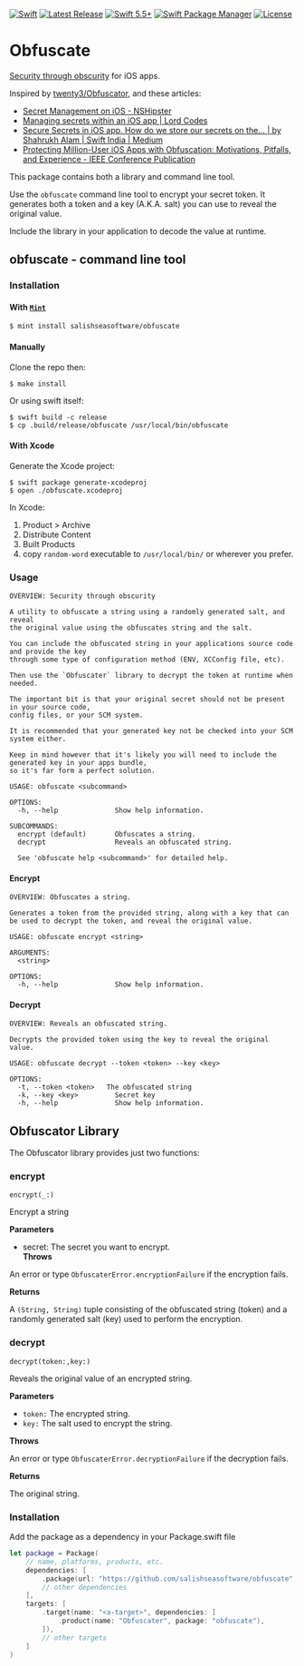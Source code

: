 [![Swift](https://github.com/salishseasoftware/obfuscate/actions/workflows/test.yml/badge.svg)](https://github.com/salishseasoftware/obfuscate/actions/workflows/test.yml)
[![Latest Release](https://img.shields.io/github/release/salishseasoftware/obfuscate/all.svg)](https://github.com/salishseasoftware/obfuscate/releases)
[![Swift 5.5+](https://img.shields.io/badge/Swift-5.5+-orange.svg)](https://developer.apple.com/swift)
[![Swift Package Manager](https://img.shields.io/badge/SPM-compatible-brightgreen.svg)](https://swift.org/package-manager)
[![License](https://img.shields.io/github/license/salishseasoftware/obfuscate)](LICENSE)


# Obfuscate

[Security through obscurity](https://en.wikipedia.org/wiki/Security_through_obscurity) for iOS apps.

Inspired by [twenty3/Obfuscator](https://github.com/twenty3/Obfuscator), and these articles:


* [Secret Management on iOS - NSHipster](https://nshipster.com/secrets/)
* [Managing secrets within an iOS app | Lord Codes](https://www.lordcodes.com/articles/managing-secrets-within-an-ios-app)
* [Secure Secrets in iOS app. How do we store our secrets on the… | by Shahrukh Alam | Swift India | Medium](https://medium.com/swift-india/secure-secrets-in-ios-app-9f66085800b4)
* [Protecting Million-User iOS Apps with Obfuscation: Motivations, Pitfalls, and Experience - IEEE Conference Publication](https://ieeexplore.ieee.org/abstract/document/8449256)


This package contains both a library and command line tool.

Use the `obfuscate` command line tool to encrypt your secret token. It generates both a token and a key (A.K.A. salt) you can use to reveal the original value.

Include the library in your application to decode the value at runtime.


## obfuscate - command line tool

### Installation

#### With [`Mint`](https://github.com/yonaskolb/Mint)

```sh
$ mint install salishseasoftware/obfuscate
```

#### Manually

Clone the repo then:

```sh
$ make install
```

Or using swift itself:

```
$ swift build -c release
$ cp .build/release/obfuscate /usr/local/bin/obfuscate
```

#### With Xcode

Generate the Xcode project:

```
$ swift package generate-xcodeproj
$ open ./obfuscate.xcodeproj
```

In Xcode:

1. Product > Archive
1. Distribute Content
1. Built Products
1. copy `random-word` executable to `/usr/local/bin/` or wherever you prefer.


### Usage


```
OVERVIEW: Security through obscurity

A utility to obfuscate a string using a randomly generated salt, and reveal
the original value using the obfuscates string and the salt.

You can include the obfuscated string in your applications source code and provide the key
through some type of configuration method (ENV, XCConfig file, etc).

Then use the `Obfuscater` library to decrypt the token at runtime when needed.

The important bit is that your original secret should not be present in your source code,
config files, or your SCM system.

It is recommended that your generated key not be checked into your SCM system either.

Keep in mind however that it's likely you will need to include the generated key in your apps bundle,
so it's far form a perfect solution.

USAGE: obfuscate <subcommand>

OPTIONS:
  -h, --help              Show help information.

SUBCOMMANDS:
  encrypt (default)       Obfuscates a string.
  decrypt                 Reveals an obfuscated string.

  See 'obfuscate help <subcommand>' for detailed help.

```

#### Encrypt

```
OVERVIEW: Obfuscates a string.

Generates a token from the provided string, along with a key that can 
be used to decrypt the token, and reveal the original value.

USAGE: obfuscate encrypt <string>

ARGUMENTS:
  <string>

OPTIONS:
  -h, --help              Show help information.
```

#### Decrypt

```
OVERVIEW: Reveals an obfuscated string.

Decrypts the provided token using the key to reveal the original value.

USAGE: obfuscate decrypt --token <token> --key <key>

OPTIONS:
  -t, --token <token>   The obfuscated string 
  -k, --key <key>         Secret key 
  -h, --help              Show help information.
```

## Obfuscator Library

The Obfuscator library provides just two functions:

### encrypt

`encrypt(_:)`

Encrypt a string

__Parameters__

- secret: The secret you want to encrypt.	
__Throws__

An error or type `ObfuscaterError.encryptionFailure` if the encryption fails.

__Returns__

A `(String, String)` tuple consisting of the obfuscated string (token) and a randomly generated salt (key) used to perform the encryption.

### decrypt

`decrypt(token:,key:)`

 Reveals the original value of an encrypted string.

__Parameters__

- `token:` The encrypted string.
- `key:` The salt used to encrypt the string.

__Throws__

An error or type `ObfuscaterError.decryptionFailure` if the decryption fails.

__Returns__

The original string.

### Installation

Add the package as a dependency in your Package.swift file

```swift
let package = Package(
    // name, platforms, products, etc.
    dependencies: [
        .package(url: "https://github.com/salishseasoftware/obfuscate", from: "0.1.0"),
        // other dependencies
    ],
    targets: [
        .target(name: "<a-target>", dependencies: [
            .product(name: "Obfuscater", package: "obfuscate"),
        ]),
        // other targets
    ]
)
```

